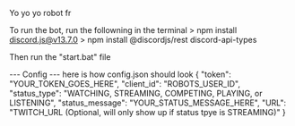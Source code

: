 Yo yo yo robot fr

To run the bot, run the followning in the terminal
    > npm install discord.js@v13.7.0
    > npm install @discordjs/rest discord-api-types

Then run the "start.bat" file

--- Config --- 
here is how config.json should look
{
    "token": "YOUR_TOKEN_GOES_HERE",
    "client_id": "ROBOTS_USER_ID",
    "status_type": "WATCHING, STREAMING, COMPETING, PLAYING, or LISTENING",
    "status_message": "YOUR_STATUS_MESSAGE_HERE",
    "URL": "TWITCH_URL (Optional, will only show up if status tpye is STREAMING)"
}